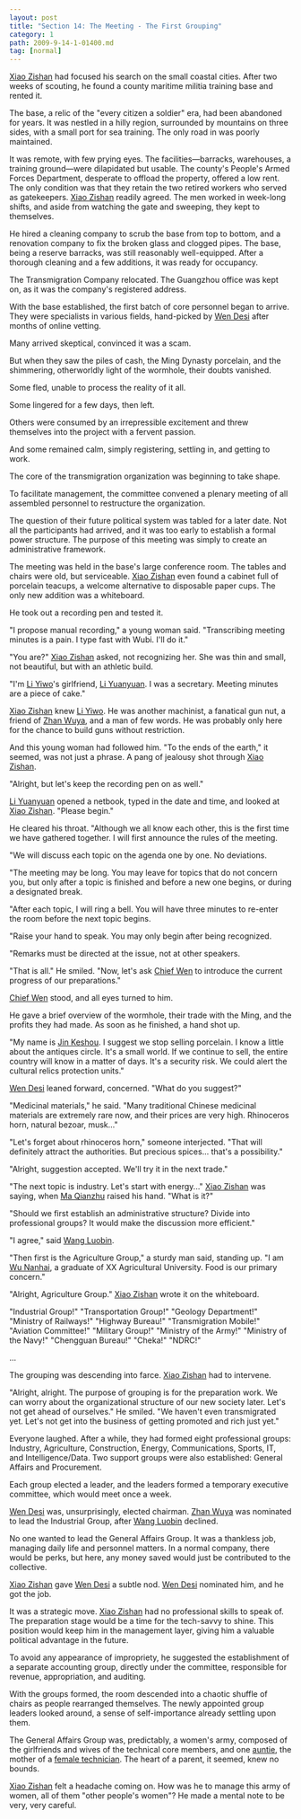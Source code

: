 ```yaml
---
layout: post
title: "Section 14: The Meeting - The First Grouping"
category: 1
path: 2009-9-14-1-01400.md
tag: [normal]
---
```


[Xiao Zishan][y001] had focused his search on the small coastal cities. After two weeks of scouting, he found a county maritime militia training base and rented it.

The base, a relic of the "every citizen a soldier" era, had been abandoned for years. It was nestled in a hilly region, surrounded by mountains on three sides, with a small port for sea training. The only road in was poorly maintained.

It was remote, with few prying eyes. The facilities—barracks, warehouses, a training ground—were dilapidated but usable. The county's People's Armed Forces Department, desperate to offload the property, offered a low rent. The only condition was that they retain the two retired workers who served as gatekeepers. [Xiao Zishan][y001] readily agreed. The men worked in week-long shifts, and aside from watching the gate and sweeping, they kept to themselves.

He hired a cleaning company to scrub the base from top to bottom, and a renovation company to fix the broken glass and clogged pipes. The base, being a reserve barracks, was still reasonably well-equipped. After a thorough cleaning and a few additions, it was ready for occupancy.

The Transmigration Company relocated. The Guangzhou office was kept on, as it was the company's registered address.

With the base established, the first batch of core personnel began to arrive. They were specialists in various fields, hand-picked by [Wen Desi][y002] after months of online vetting.

Many arrived skeptical, convinced it was a scam.

But when they saw the piles of cash, the Ming Dynasty porcelain, and the shimmering, otherworldly light of the wormhole, their doubts vanished.

Some fled, unable to process the reality of it all.

Some lingered for a few days, then left.

Others were consumed by an irrepressible excitement and threw themselves into the project with a fervent passion.

And some remained calm, simply registering, settling in, and getting to work.

The core of the transmigration organization was beginning to take shape.

To facilitate management, the committee convened a plenary meeting of all assembled personnel to restructure the organization.

The question of their future political system was tabled for a later date. Not all the participants had arrived, and it was too early to establish a formal power structure. The purpose of this meeting was simply to create an administrative framework.

The meeting was held in the base's large conference room. The tables and chairs were old, but serviceable. [Xiao Zishan][y001] even found a cabinet full of porcelain teacups, a welcome alternative to disposable paper cups. The only new addition was a whiteboard.

He took out a recording pen and tested it.

"I propose manual recording," a young woman said. "Transcribing meeting minutes is a pain. I type fast with Wubi. I'll do it."

"You are?" [Xiao Zishan][y001] asked, not recognizing her. She was thin and small, not beautiful, but with an athletic build.

"I'm [Li Yiwo][y006]'s girlfriend, [Li Yuanyuan][y007]. I was a secretary. Meeting minutes are a piece of cake."

[Xiao Zishan][y001] knew [Li Yiwo][y006]. He was another machinist, a fanatical gun nut, a friend of [Zhan Wuya][y004], and a man of few words. He was probably only here for the chance to build guns without restriction.

And this young woman had followed him. "To the ends of the earth," it seemed, was not just a phrase. A pang of jealousy shot through [Xiao Zishan][y001].

"Alright, but let's keep the recording pen on as well."

[Li Yuanyuan][y007] opened a netbook, typed in the date and time, and looked at [Xiao Zishan][y001]. "Please begin."

He cleared his throat. "Although we all know each other, this is the first time we have gathered together. I will first announce the rules of the meeting.

"We will discuss each topic on the agenda one by one. No deviations.

"The meeting may be long. You may leave for topics that do not concern you, but only after a topic is finished and before a new one begins, or during a designated break.

"After each topic, I will ring a bell. You will have three minutes to re-enter the room before the next topic begins.

"Raise your hand to speak. You may only begin after being recognized.

"Remarks must be directed at the issue, not at other speakers.

"That is all." He smiled. "Now, let's ask [Chief Wen][y002] to introduce the current progress of our preparations."

[Chief Wen][y002] stood, and all eyes turned to him.

He gave a brief overview of the wormhole, their trade with the Ming, and the profits they had made. As soon as he finished, a hand shot up.

"My name is [Jin Keshou][y008]. I suggest we stop selling porcelain. I know a little about the antiques circle. It's a small world. If we continue to sell, the entire country will know in a matter of days. It's a security risk. We could alert the cultural relics protection units."

[Wen Desi][y002] leaned forward, concerned. "What do you suggest?"

"Medicinal materials," he said. "Many traditional Chinese medicinal materials are extremely rare now, and their prices are very high. Rhinoceros horn, natural bezoar, musk..."

"Let's forget about rhinoceros horn," someone interjected. "That will definitely attract the authorities. But precious spices... that's a possibility."

"Alright, suggestion accepted. We'll try it in the next trade."

"The next topic is industry. Let's start with energy..." [Xiao Zishan][y001] was saying, when [Ma Qianzhu][y005] raised his hand. "What is it?"

"Should we first establish an administrative structure? Divide into professional groups? It would make the discussion more efficient."

"I agree," said [Wang Luobin][y003].

"Then first is the Agriculture Group," a sturdy man said, standing up. "I am [Wu Nanhai][y009], a graduate of XX Agricultural University. Food is our primary concern."

"Alright, Agriculture Group." [Xiao Zishan][y001] wrote it on the whiteboard.

"Industrial Group!" "Transportation Group!" "Geology Department!" "Ministry of Railways!" "Highway Bureau!" "Transmigration Mobile!" "Aviation Committee!" "Military Group!" "Ministry of the Army!" "Ministry of the Navy!" "Chengguan Bureau!" "Cheka!" "NDRC!"

...

The grouping was descending into farce. [Xiao Zishan][y001] had to intervene.

"Alright, alright. The purpose of grouping is for the preparation work. We can worry about the organizational structure of our new society later. Let's not get ahead of ourselves." He smiled. "We haven't even transmigrated yet. Let's not get into the business of getting promoted and rich just yet."

Everyone laughed. After a while, they had formed eight professional groups: Industry, Agriculture, Construction, Energy, Communications, Sports, IT, and Intelligence/Data. Two support groups were also established: General Affairs and Procurement.

Each group elected a leader, and the leaders formed a temporary executive committee, which would meet once a week.

[Wen Desi][y002] was, unsurprisingly, elected chairman. [Zhan Wuya][y004] was nominated to lead the Industrial Group, after [Wang Luobin][y003] declined.

No one wanted to lead the General Affairs Group. It was a thankless job, managing daily life and personnel matters. In a normal company, there would be perks, but here, any money saved would just be contributed to the collective.

[Xiao Zishan][y001] gave [Wen Desi][y002] a subtle nod. [Wen Desi][y002] nominated him, and he got the job.

It was a strategic move. [Xiao Zishan][y001] had no professional skills to speak of. The preparation stage would be a time for the tech-savvy to shine. This position would keep him in the management layer, giving him a valuable political advantage in the future.

To avoid any appearance of impropriety, he suggested the establishment of a separate accounting group, directly under the committee, responsible for revenue, appropriation, and auditing.

With the groups formed, the room descended into a chaotic shuffle of chairs as people rearranged themselves. The newly appointed group leaders looked around, a sense of self-importance already settling upon them.

The General Affairs Group was, predictably, a women's army, composed of the girlfriends and wives of the technical core members, and one [auntie][y110], the mother of a [female technician][y156]. The heart of a parent, it seemed, knew no bounds.

[Xiao Zishan][y001] felt a headache coming on. How was he to manage this army of women, all of them "other people's women"? He made a mental note to be very, very careful.

[y001]: /characters/y001 "Xiao Zishan"
[y002]: /characters/y002 "Wen Desi"
[y003]: /characters/y003 "Wang Luobin"
[y004]: /characters/y004 "Zhan Wuya"
[y005]: /characters/y005 "Ma Qianzhu"
[y006]: /characters/y006 "Li Yiwo"
[y007]: /characters/y007 "Li Yuanyuan"
[y008]: /characters/y008 "Jin Keshou"
[y110]: /characters/y110 "Cao Shunhua"
[y156]: /characters/y156 "Li Xiaolü"
[y009]: /characters/y009 "Wu Nanhai"